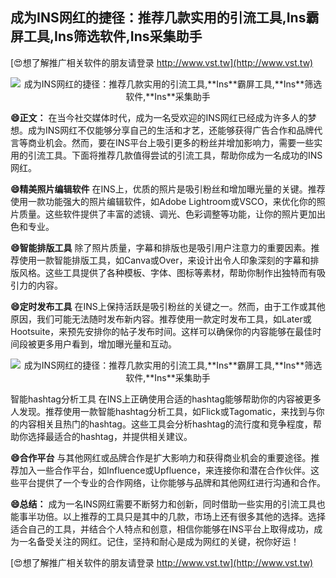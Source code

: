 ## **成为INS网红的捷径：推荐几款实用的引流工具,**Ins**霸屏工具,**Ins**筛选软件,**Ins**采集助手**

[😍想了解推广相关软件的朋友请登录 http://www.vst.tw](http://www.vst.tw)

 <center><img src="https://vst.tw/MP4/tuiguang/png/4.png" alt="成为INS网红的捷径：推荐几款实用的引流工具,**Ins**霸屏工具,**Ins**筛选软件,**Ins**采集助手"></center>

**😄正文：**
在当今社交媒体时代，成为一名受欢迎的INS网红已经成为许多人的梦想。成为INS网红不仅能够分享自己的生活和才艺，还能够获得广告合作和品牌代言等商业机会。然而，要在INS平台上吸引更多的粉丝并增加影响力，需要一些实用的引流工具。下面将推荐几款值得尝试的引流工具，帮助你成为一名成功的INS网红。

**😄精美照片编辑软件**
在INS上，优质的照片是吸引粉丝和增加曝光量的关键。推荐使用一款功能强大的照片编辑软件，如Adobe Lightroom或VSCO，来优化你的照片质量。这些软件提供了丰富的滤镜、调光、色彩调整等功能，让你的照片更加出色和专业。

**😄智能排版工具**
除了照片质量，字幕和排版也是吸引用户注意力的重要因素。推荐使用一款智能排版工具，如Canva或Over，来设计出令人印象深刻的字幕和排版风格。这些工具提供了各种模板、字体、图标等素材，帮助你制作出独特而有吸引力的内容。

**😄定时发布工具**
在INS上保持活跃是吸引粉丝的关键之一。然而，由于工作或其他原因，我们可能无法随时发布新内容。推荐使用一款定时发布工具，如Later或Hootsuite，来预先安排你的帖子发布时间。这样可以确保你的内容能够在最佳时间段被更多用户看到，增加曝光量和互动。

 <center><img src="https://vst.tw/MP4/tuiguang/png/5.png" alt="成为INS网红的捷径：推荐几款实用的引流工具,**Ins**霸屏工具,**Ins**筛选软件,**Ins**采集助手"></center>

智能hashtag分析工具
在INS上正确使用合适的hashtag能够帮助你的内容被更多人发现。推荐使用一款智能hashtag分析工具，如Flick或Tagomatic，来找到与你的内容相关且热门的hashtag。这些工具会分析hashtag的流行度和竞争程度，帮助你选择最适合的hashtag，并提供相关建议。

**😄合作平台**
与其他网红或品牌合作是扩大影响力和获得商业机会的重要途径。推荐加入一些合作平台，如Influence或Upfluence，来连接你和潜在合作伙伴。这些平台提供了一个专业的合作网络，让你能够与品牌和其他网红进行沟通和合作。

**😄总结：**
成为一名INS网红需要不断努力和创新，同时借助一些实用的引流工具也能事半功倍。以上推荐的工具只是其中的几款，市场上还有很多其他的选择。选择适合自己的工具，并结合个人特点和创意，相信你能够在INS平台上取得成功，成为一名备受关注的网红。记住，坚持和耐心是成为网红的关键，祝你好运！

[😍想了解推广相关软件的朋友请登录 http://www.vst.tw](http://www.vst.tw)



